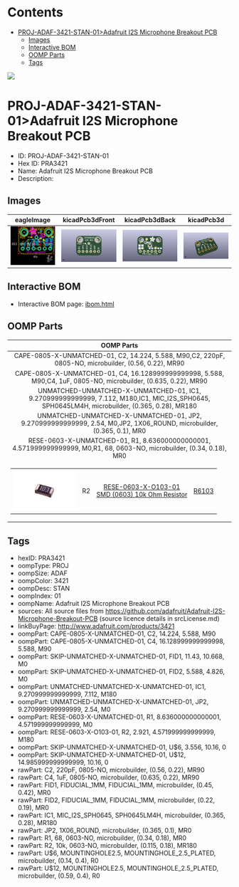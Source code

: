 



Contents
========

* [PROJ-ADAF-3421-STAN-01>Adafruit I2S Microphone Breakout PCB](#proj-adaf-3421-stan-01adafruit-i2s-microphone-breakout-pcb)
	* [Images](#images)
	* [Interactive BOM](#interactive-bom)
	* [OOMP Parts](#oomp-parts)
	* [Tags](#tags)
  
![][im]
# PROJ-ADAF-3421-STAN-01>Adafruit I2S Microphone Breakout PCB

- ID: PROJ-ADAF-3421-STAN-01
- Hex ID: PRA3421
- Name: Adafruit I2S Microphone Breakout PCB
- Description: 

## Images
  
  

|eagleImage|kicadPcb3dFront|kicadPcb3dBack|kicadPcb3d|
| :---: | :---: | :---: | :---: |
|[![eagleImage](eagleImage_140.png)](eagleImage_600.png)|[![kicadPcb3dFront](kicadPcb3dFront_140.png)](kicadPcb3dFront_600.png)|[![kicadPcb3dBack](kicadPcb3dBack_140.png)](kicadPcb3dBack_600.png)|[![kicadPcb3d](kicadPcb3d_140.png)](kicadPcb3d_600.png)|

## Interactive BOM

- Interactive BOM page: [ibom.html](kicad/bom/ibom.html)

## OOMP Parts
  

|OOMP Parts|
| :---: |
|CAPE-0805-X-UNMATCHED-01, C2, 14.224, 5.588, M90,C2, 220pF, 0805-NO, microbuilder, (0.56, 0.22), MR90|
|CAPE-0805-X-UNMATCHED-01, C4, 16.128999999999998, 5.588, M90,C4, 1uF, 0805-NO, microbuilder, (0.635, 0.22), MR90|
|UNMATCHED-UNMATCHED-X-UNMATCHED-01, IC1, 9.270999999999999, 7.112, M180,IC1, MIC_I2S_SPH0645, SPH0645LM4H, microbuilder, (0.365, 0.28), MR180|
|UNMATCHED-UNMATCHED-X-UNMATCHED-01, JP2, 9.270999999999999, 2.54, M0,JP2, 1X06_ROUND, microbuilder, (0.365, 0.1), MR0|
|RESE-0603-X-UNMATCHED-01, R1, 8.636000000000001, 4.571999999999999, M0,R1, 68, 0603-NO, microbuilder, (0.34, 0.18), MR0|
|<table><tr><td>![RESE-0603-X-O103-01](https://raw.githubusercontent.com/oomlout/oomlout_OOMP_parts/main/RESE-0603-X-O103-01/image_140.jpg)</td><td> R2</td><td>[RESE-0603-X-O103-01<br>SMD (0603) 10k Ohm Resistor](https://github.com/oomlout/oomlout_OOMP_parts/tree/main/RESE-0603-X-O103-01/)</td><td>[R6103](https://github.com/oomlout/oomlout_OOMP_parts/tree/main/RESE-0603-X-O103-01/)</td></tr></table>|

## Tags

- hexID: PRA3421
- oompType: PROJ
- oompSize: ADAF
- oompColor: 3421
- oompDesc: STAN
- oompIndex: 01
- oompName: Adafruit I2S Microphone Breakout PCB
- sources: All source files from https://github.com/adafruit/Adafruit-I2S-Microphone-Breakout-PCB (source licence details in srcLicense.md)
- linkBuyPage: http://www.adafruit.com/products/3421
- oompPart: CAPE-0805-X-UNMATCHED-01, C2, 14.224, 5.588, M90
- oompPart: CAPE-0805-X-UNMATCHED-01, C4, 16.128999999999998, 5.588, M90
- oompPart: SKIP-UNMATCHED-X-UNMATCHED-01, FID1, 11.43, 10.668, M0
- oompPart: SKIP-UNMATCHED-X-UNMATCHED-01, FID2, 5.588, 4.826, M0
- oompPart: UNMATCHED-UNMATCHED-X-UNMATCHED-01, IC1, 9.270999999999999, 7.112, M180
- oompPart: UNMATCHED-UNMATCHED-X-UNMATCHED-01, JP2, 9.270999999999999, 2.54, M0
- oompPart: RESE-0603-X-UNMATCHED-01, R1, 8.636000000000001, 4.571999999999999, M0
- oompPart: RESE-0603-X-O103-01, R2, 2.921, 4.571999999999999, M180
- oompPart: SKIP-UNMATCHED-X-UNMATCHED-01, U$6, 3.556, 10.16, 0
- oompPart: SKIP-UNMATCHED-X-UNMATCHED-01, U$12, 14.985999999999999, 10.16, 0
- rawPart: C2, 220pF, 0805-NO, microbuilder, (0.56, 0.22), MR90
- rawPart: C4, 1uF, 0805-NO, microbuilder, (0.635, 0.22), MR90
- rawPart: FID1, FIDUCIAL_1MM, FIDUCIAL_1MM, microbuilder, (0.45, 0.42), MR0
- rawPart: FID2, FIDUCIAL_1MM, FIDUCIAL_1MM, microbuilder, (0.22, 0.19), MR0
- rawPart: IC1, MIC_I2S_SPH0645, SPH0645LM4H, microbuilder, (0.365, 0.28), MR180
- rawPart: JP2, 1X06_ROUND, microbuilder, (0.365, 0.1), MR0
- rawPart: R1, 68, 0603-NO, microbuilder, (0.34, 0.18), MR0
- rawPart: R2, 10k, 0603-NO, microbuilder, (0.115, 0.18), MR180
- rawPart: U$6, MOUNTINGHOLE2.5, MOUNTINGHOLE_2.5_PLATED, microbuilder, (0.14, 0.4), R0
- rawPart: U$12, MOUNTINGHOLE2.5, MOUNTINGHOLE_2.5_PLATED, microbuilder, (0.59, 0.4), R0



[im]: kicadPcb3d_450.png
